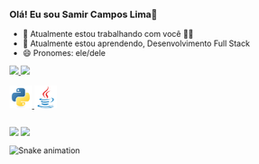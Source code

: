 ### Olá! Eu sou Samir Campos Lima👋


- 🔭 Atualmente estou trabalhando com você 🫵🏽
- 🌱 Atualmente estou aprendendo, Desenvolvimento Full Stack
- 😄 Pronomes: ele/dele

<div>
<a href="https://github.com/samircamposlima">
  <img height="180em" src="https://github-readme-stats.vercel.app/api?username=samircamposlima&show_icons=true&theme=dark&include_all_commits=true&count_private=true"/>
  <img height="180em" src="https://github-readme-stats.vercel.app/api/top-langs/?username=samircamposlima&layout=compact&langs_count=7&theme=dark"/>
</div>
<div style = "display: inline_block"><br>
          <img aling = "center" alt = "Samir-Python" heigth = "30" width = "40" src = "https://raw.githubusercontent.com/devicons/devicon/master/icons/python/python-original.svg">
          <img aling = "center" alt = "Samir-Python" heigth = "30" width = "40" src = "https://raw.githubusercontent.com/devicons/devicon/master/icons/java/java-original.svg">
</ div>

   ##
   
<div>
   
  <a href="https://www.linkedin.com/in/samircamposlima327929114/" target="_blank"><img src="https://img.shields.io/badge/-LinkedIn-%230077B5?style=for-the-badge&logo=linkedin&logoColor=white" target="_blank"></a> 
  <a href = "mailto:samircamposlima@gmail.com"><img src="https://img.shields.io/badge/-Gmail-%23333?style=for-the-badge&logo=gmail&logoColor=white" target="_blank"></a>
  
  
 ![Snake animation](https://github.com/samircamposlima/samircamposlima/blob/output/github-contribution-grid-snake.svg)
 
</div>
   
